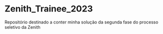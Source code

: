 # Zenith_Trainee_2023
Repositório destinado a conter minha solução da segunda fase do processo seletivo da Zenith
